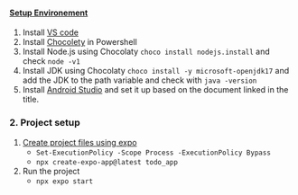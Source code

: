 #### [Setup Environement](https://reactnative.dev/docs/set-up-your-environment)

1. Install [VS code](https://code.visualstudio.com/)
2. Install [Chocolety](https://chocolatey.org/install) in Powershell 
3. Install Node.js using Chocolaty `choco install nodejs.install` and check `node -v1`
4. Install JDK using Chocolaty `choco install -y microsoft-openjdk17` and add the JDK to the path variable and check with `java -version`
5. Install [Android Studio](https://developer.android.com/studio/index.html) and set it up based on the document linked in the title.


### 2. Project setup

1. [Create project files using expo](https://reactnative.dev/docs/environment-setup#start-a-new-react-native-project-with-expo)
	* `Set-ExecutionPolicy -Scope Process -ExecutionPolicy Bypass`
 	* `npx create-expo-app@latest todo_app`
2. Run the project
	* `npx expo start`
